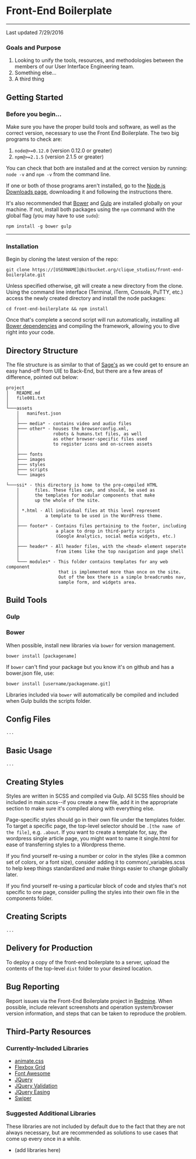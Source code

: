 # Front-End Boilerplate

---

Last updated 7/29/2016

### Goals and Purpose

1. Looking to unify the tools, resources, and methodologies between the members of our User Interface Engineering team.
2. Something else...
2. A third thing


## Getting Started

### Before you begin...

Make sure you have the proper build tools and software, as well as the correct version, necessary to use the Front End Boilerplate. The two big programs to check are:

1. ```node@>=0.12.0``` (version 0.12.0 or greater)
2. ```npm@>=2.1.5``` (version 2.1.5 or greater)

You can check that both are installed and at the correct version by running: ```node -v``` and ```npm -v``` from the command line.

If one or both of those programs aren't installed, go to the [Node.js Downloads page](https://nodejs.org/en/download/), downloading it and following the instructions there.

It's also recommended that [Bower](https://bower.io/) and [Gulp](http://gulpjs.com/) are installed globally on your machine. If not, install both packages using the `npm` command with the global flag (you may have to use `sudo`):

```
npm install -g bower gulp
```

---


### Installation

Begin by cloning the latest version of the repo:

```
git clone https://[USERNAME]@bitbucket.org/clique_studios/front-end-boilerplate.git
```

Unless specified otherwise, git will create a new directory from the clone. Using the command line interface (Terminal, iTerm, Console, PuTTY, etc.) access the newly created directory and install the node packages:

```
cd front-end-boilerplate && npm install
```
Once that's complete a second script will run automatically, installing all [Bower dependencies](https://bitbucket.org/clique_studios/front-end-boilerplate/src/622fa120da3503b6720fd4097eda0a461c02ed29/bower.json?fileviewer=file-view-default) and compiling the framework, allowing you to dive right into your code.


## Directory Structure

The file structure is as similar to that of [Sage's](https://github.com/roots/sage) as we could get to ensure an easy hand-off from UIE to Back-End, but there are a few areas of difference, pointed out below:

```
project
│   README.md
│   file001.txt
│
└───assets
    │   manifest.json
    │
    ├─── media* - contains video and audio files
    ├─── other* - houses the browserconfig.xml,
    │             robots & humans.txt files, as well
    │             as other browser-specific files used
    │             to register icons and on-screen assets
    │
    ├─── fonts
    ├─── images
    ├─── styles
    ├─── scripts
    └─── images

└───ssi* - this directory is home to the pre-compiled HTML
    │      files. These files can, and should, be used as
    │      the templates for modular components that make
    │      up the whole of the site.
    │
    │ *.html - All individual files at this level represent
    │          a template to be used in the WordPress theme.
    │
    ├─── footer* - Contains files pertaining to the footer, including
    │              a place to drop in third-party scripts
    │              (Google Analytics, social media widgets, etc.)
    │
    ├─── header* - All header files, with the <head> element seperate
    │              from items like the top navigation and page shell
    │
    └─── modules* - This folder contains templates for any web component
                    that is implemented more than once on the site.
                    Out of the box there is a simple breadcrumbs nav,
                    sample form, and widgets area.

```


## Build Tools

### Gulp

### Bower

When possible, install new libraries via `bower` for version management.

`bower install [packagename]`

If `bower` can't find your package but you know it's on github and has a bower.json file, use:

`bower install [username/packagename.git]`

Libraries included via `bower` will automatically be compiled and included when Gulp builds the scripts folder.

## Config Files

```
...
```


## Basic Usage

```
...
```


## Creating Styles

Styles are written in SCSS and compiled via Gulp. All SCSS files should be included in main.scss--if you create a new file, add it in the appropriate section to make sure it's compiled along with everything else.

Page-specific styles should go in their own file under the templates folder. To target a specific page, the top-level selector should be `.[the name of the file]`, e.g. `.about`. If you want to create a template for, say, the wordpress single article page, you might want to name it single.html for ease of transferring styles to a Wordpress theme.

If you find yourself re-using a number or color in the styles (like a common set of colors, or a font size), consider adding it to common/_variables.scss to help keep things standardized and make things easier to change globally later.

If you find yourself re-using a particular block of code and styles that's not specific to one page, consider pulling the styles into their own file in the components folder.


## Creating Scripts

```
...
```


## Delivery for Production

To deploy a copy of the front-end boilerplate to a server, upload the contents of the top-level `dist` folder to your desired location.

## Bug Reporting

Report issues via the Front-End Boilerplate project in [Redmine](https://red.cliquestudios.com/projects/frontend-boilerplate/issues). When possible, include relevant screenshots and operation system/browser version information, and steps that can be taken to reproduce the problem.

## Third-Party Resources

### Currently-Included Libraries

* [animate.css](https://github.com/daneden/animate.css)
* [Flexbox Grid](http://flexboxgrid.com/)
* [Font Awesome](http://fortawesome.github.io/Font-Awesome/icons/)
* [JQuery](http://jquery.com/)
* [JQuery Validation](https://jqueryvalidation.org/)
* [JQuery Easing](https://jqueryui.com/easing/)
* [Swiper](http://idangero.us/swiper/)

### Suggested Additional Libraries

These libraries are not included by default due to the fact that they are not always necessary, but are recommended as solutions to use cases that come up every once in a while.

* (add libraries here)
